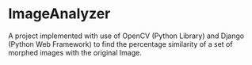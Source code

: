 # ImageAnalyzer
A project implemented with use of OpenCV (Python Library) and Django (Python Web Framework) to find the percentage similarity of a set of morphed images with the original Image.
